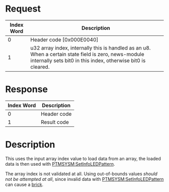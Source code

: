 # Request

| Index Word | Description                                                                                                                                                          |
|------------|----------------------------------------------------------------------------------------------------------------------------------------------------------------------|
| 0          | Header code \[0x000E0040\]                                                                                                                                           |
| 1          | u32 array index, internally this is handled as an u8. When a certain state field is zero, news-module internally sets bit0 in this index, otherwise bit0 is cleared. |

# Response

| Index Word | Description |
|------------|-------------|
| 0          | Header code |
| 1          | Result code |

# Description

This uses the input array index value to load data from an array, the
loaded data is then used with
[PTMSYSM:SetInfoLEDPattern](PTMSYSM:SetInfoLEDPattern "wikilink").

The array index is not validated at all. Using out-of-bounds values
*should not be attempted at all*, since invalid data with
[PTMSYSM:SetInfoLEDPattern](PTMSYSM:SetInfoLEDPattern "wikilink") can
cause a [brick](MCU_Services "wikilink").